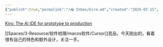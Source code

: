 ```yaml
---
{"publish":true,"permalink":"/📥 Inbox/kiro.md","created":"2025-07-15","modified":"2025-07-15","published":"2025-07-15T20:02:57.505+08:00","cssclasses":""}
---
```



[Kiro: The AI IDE for prototype to production](https://kiro.dev/)

[[Spaces/3-Resource/软件梳理/macos软件/Cursor]]竞品，今天刚出的，看着很有自己的特色和额外设计，关注一手。
